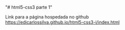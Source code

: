 "# html5-css3 parte 1" 

Link para a página hospedada no github
https://edicarlossilva.github.io/html5-css3-i/index.html

